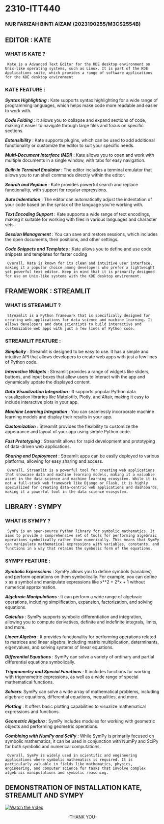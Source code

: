 # 2310-ITT440

### NUR FARIZAH BINTI AIZAM (2023190255/M3CS2554B)

## EDITOR : KATE

### WHAT IS KATE ?

     Kate is a Advanced Text Editor for the KDE desktop environment on Unix-like operating systems, such as Linux. It is part of the KDE Applications suite, which provides a range of software applications for the KDE desktop environment

### KATE FEATURE :

_**Syntax Highlighting**_ : Kate supports syntax highlighting for a wide range of programming languages, which helps make code more readable and easier to work with.

_**Code Folding**_ : It allows you to collapse and expand sections of code, making it easier to navigate through large files and focus on specific sections.

_**Extensibility**_ : Kate supports plugins, which can be used to add additional functionality or customize the editor to suit your specific needs.

_**Multi-Document Interface (MDI)**_ : Kate allows you to open and work with multiple documents in a single window, with tabs for easy navigation.

_**Built-in Terminal Emulator**_ : The editor includes a terminal emulator that allows you to run shell commands directly within the editor.

_**Search and Replace**_ : Kate provides powerful search and replace functionality, with support for regular expressions.

_**Auto Indentation**_ : The editor can automatically adjust the indentation of your code based on the syntax of the language you're working with.

_**Text Encoding Support**_ : Kate supports a wide range of text encodings, making it suitable for working with files in various languages and character sets.

_**Session Management**_ : You can save and restore sessions, which includes the open documents, their positions, and other settings.

_**Code Snippets and Templates**_ : Kate allows you to define and use code snippets and templates for faster coding

     Overall, Kate is known for its clean and intuitive user interface, making it a popular choice among developers who prefer a lightweight yet powerful text editor. Keep in mind that it is primarily designed for use on Unix-like systems with the KDE desktop environment.

## FRAMEWORK : STREAMLIT

### WHAT IS STREAMLIT ?

     Streamlit is a Python framework that is specifically designed for creating web applications for data science and machine learning. It allows developers and data scientists to build interactive and customizable web apps with just a few lines of Python code. 

### STREAMLIT FEATURE :

_**Simplicity**_ : Streamlit is designed to be easy to use. It has a simple and intuitive API that allows developers to create web apps with just a few lines of Python code.

_**Interactive Widgets**_ : Streamlit provides a range of widgets like sliders, buttons, and input boxes that allow users to interact with the app and dynamically update the displayed content.

_**Data Visualization Integration**_ : It supports popular Python data visualization libraries like Matplotlib, Plotly, and Altair, making it easy to include interactive plots in your app.

_**Machine Learning Integration**_ : You can seamlessly incorporate machine learning models and display their results in your app.

_**Customization**_ : Streamlit provides the flexibility to customize the appearance and layout of your app using simple Python code.

_**Fast Prototyping**_ : Streamlit allows for rapid development and prototyping of data-driven web applications.

_**Sharing and Deployment**_ : Streamlit apps can be easily deployed to various platforms, allowing for easy sharing and access.

     Overall, Streamlit is a powerful tool for creating web applications that showcase data and machine learning models, making it a valuable asset in the data science and machine learning ecosystem. While it is not a full-stack web framework like Django or Flask, it is highly specialized for creating data-centric web applications and dashboards, making it a powerful tool in the data science ecosystem.


## LIBRARY : SYMPY

### WHAT IS SYMPY ?

     SymPy is an open-source Python library for symbolic mathematics. It aims to provide a comprehensive set of tools for performing algebraic operations symbolically rather than numerically. This means that SymPy can manipulate mathematical expressions with variables, constants, and functions in a way that retains the symbolic form of the equations.

### SYMPY FEATURE :

_**Symbolic Expressions**_ : SymPy allows you to define symbols (variables) and perform operations on them symbolically. For example, you can define x as a symbol and manipulate expressions like x**2 + 2*x + 1 without numerical approximation.

_**Algebraic Manipulations**_ : It can perform a wide range of algebraic operations, including simplification, expansion, factorization, and solving equations.

_**Calculus**_ : SymPy supports symbolic differentiation and integration, allowing you to compute derivatives, definite and indefinite integrals, limits, and more.

_**Linear Algebra**_ : It provides functionality for performing operations related to matrices and linear algebra, including matrix multiplication, determinants, eigenvalues, and solving systems of linear equations.

_**Differential Equations**_ : SymPy can solve a variety of ordinary and partial differential equations symbolically.

_**Trigonometry and Special Functions**_ : It includes functions for working with trigonometric expressions, as well as a wide range of special mathematical functions.

_**Solvers**_: SymPy can solve a wide array of mathematical problems, including algebraic equations, differential equations, inequalities, and more.

_**Plotting**_ : It offers basic plotting capabilities to visualize mathematical expressions and functions.

_**Geometric Algebra**_ : SymPy includes modules for working with geometric objects and performing geometric operations.

_**Combining with NumPy and SciPy**_ : While SymPy is primarily focused on symbolic mathematics, it can be used in conjunction with NumPy and SciPy for both symbolic and numerical computations.

     Overall, SymPy is widely used in scientific and engineering applications where symbolic mathematics is required. It is particularly valuable in fields like mathematics, physics, engineering, and computer science for tasks that involve complex algebraic manipulations and symbolic reasoning.

## DEMONSTRATION OF INSTALLATION KATE, STREAMLIT AND SYMPY
[![Watch the Video](https://img.youtube.com/vi/lqGQjBT8shY/maxresdefault.jpg)](https://youtu.be/fgrdINMAwx4)

<p align='center'>
       -THANK YOU-
</p>
